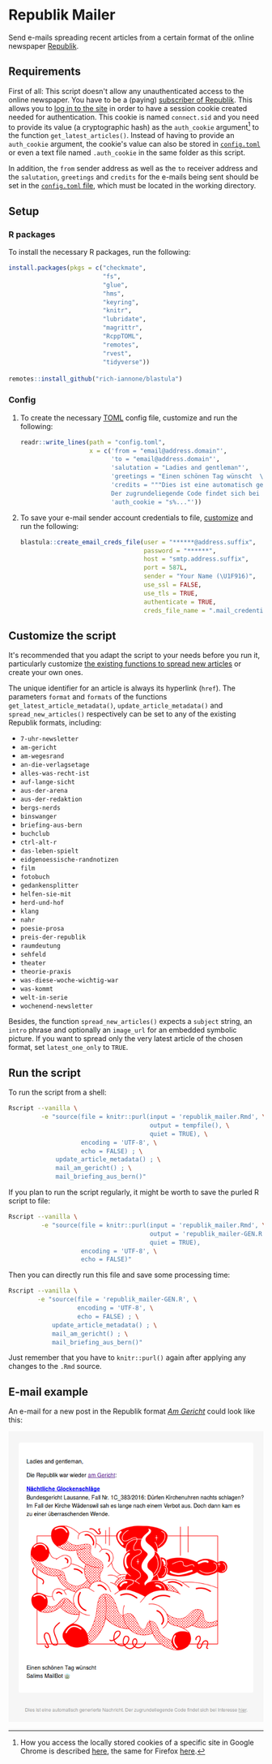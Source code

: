 # Republik Mailer

Send e-mails spreading recent articles from a certain format of the online newspaper [Republik](https://www.republik.ch/).

## Requirements

First of all: This script doesn't allow any unauthenticated access to the online newspaper. You have to be a (paying) [subscriber of Republik](https://www.republik.ch/angebote). This allows you to [log in to the site](https://www.republik.ch/anmelden) in order to have a session cookie created needed for authentication. This cookie is named `connect.sid` and you need to provide its value (a cryptographic hash) as the `auth_cookie` argument[^reveal] to the function `get_latest_articles()`. Instead of having to provide an `auth_cookie` argument, the cookie's value can also be stored in [`config.toml`](#config) or even a text file named `.auth_cookie` in the same folder as this script.

In addition, the `from` sender address as well as the `to` receiver address and the `salutation`, `greetings` and `credits` for the e-mails being sent should be set in the [`config.toml` file](#config), which must be located in the working directory.


[^reveal]: How you access the locally stored cookies of a specific site in Google Chrome is described [here](https://developers.google.com/web/tools/chrome-devtools/storage/cookies), the same for Firefox [here](https://developer.mozilla.org/docs/Tools/Storage_Inspector).


## Setup

### R packages

To install the necessary R packages, run the following:

```r
install.packages(pkgs = c("checkmate",
                          "fs",
                          "glue",
                          "hms",
                          "keyring",
                          "knitr",
                          "lubridate",
                          "magrittr",
                          "RcppTOML",
                          "remotes",
                          "rvest",
                          "tidyverse"))
                          
remotes::install_github("rich-iannone/blastula")
```

### Config

1. To create the necessary [TOML](https://github.com/toml-lang/toml#readme) config file, customize and run the following:

    ```r
    readr::write_lines(path = "config.toml",
                       x = c('from = "email@address.domain"',
                             'to = "email@address.domain"',
                             'salutation = "Ladies and gentleman"',
                             'greetings = "Einen schönen Tag wünscht  \\nSalims MailBot \U1F916"',
                             'credits = """Dies ist eine automatisch generierte Nachricht. \\
                             Der zugrundeliegende Code findet sich bei Interesse [hier](https://gitlab.com/salim-b/republik_mailer)."""',
                             'auth_cookie = "s%..."'))
    ```

2. To save your e-mail sender account credentials to file, [customize](https://rich-iannone.github.io/blastula/articles/sending_using_smtp.html#creating-a-credentials-file) and run the following:

    ```r
    blastula::create_email_creds_file(user = "******@address.suffix",
                                      password = "******",
                                      host = "smtp.address.suffix",
                                      port = 587L,
                                      sender = "Your Name (\U1F916)",
                                      use_ssl = FALSE,
                                      use_tls = TRUE,
                                      authenticate = TRUE,
                                      creds_file_name = ".mail_credentials")
    ```

## Customize the script

It's recommended that you adapt the script to your needs before you run it, particularly customize [the existing functions to spread new articles](republik_mailer.Rmd#spread-new-articles) or create your own ones.

The unique identifier for an article is always its hyperlink (`href`). The parameters `format` and `formats` of the functions `get_latest_article_metadata()`, `update_article_metadata()` and `spread_new_articles()` respectively can be set to any of the existing Republik formats, including:

- `7-uhr-newsletter`
- `am-gericht`
- `am-wegesrand`
- `an-die-verlagsetage`
- `alles-was-recht-ist`
- `auf-lange-sicht`
- `aus-der-arena`
- `aus-der-redaktion`
- `bergs-nerds`
- `binswanger`
- `briefing-aus-bern`
- `buchclub`
- `ctrl-alt-r`
- `das-leben-spielt`
- `eidgenoessische-randnotizen`
- `film`
- `fotobuch`
- `gedankensplitter`
- `helfen-sie-mit`
- `herd-und-hof`
- `klang`
- `nahr`
- `poesie-prosa`
- `preis-der-republik`
- `raumdeutung`
- `sehfeld`
- `theater`
- `theorie-praxis`
- `was-diese-woche-wichtig-war`
- `was-kommt`
- `welt-in-serie`
- `wochenend-newsletter`

Besides, the function `spread_new_articles()` expects a `subject` string, an `intro` phrase and optionally an `image_url` for an embedded symbolic picture. If you want to spread only the very latest article of the chosen format, set `latest_one_only` to `TRUE`.

## Run the script

To run the script from a shell:

```sh
Rscript --vanilla \
         -e "source(file = knitr::purl(input = 'republik_mailer.Rmd', \
                                       output = tempfile(), \
                                       quiet = TRUE), \
                    encoding = 'UTF-8', \
                    echo = FALSE) ; \
             update_article_metadata() ; \
             mail_am_gericht() ; \
             mail_briefing_aus_bern()"
```

If you plan to run the script regularly, it might be worth to save the purled R script to file:

```sh
Rscript --vanilla \
         -e "source(file = knitr::purl(input = 'republik_mailer.Rmd', \
                                       output = 'republik_mailer-GEN.R', \
                                       quiet = TRUE),
                    encoding = 'UTF-8', \
                    echo = FALSE)"
```

Then you can directly run this file and save some processing time:

```sh
Rscript --vanilla \
        -e "source(file = 'republik_mailer-GEN.R', \
                   encoding = 'UTF-8', \
                   echo = FALSE) ; \
            update_article_metadata() ; \
            mail_am_gericht() ; \
            mail_briefing_aus_bern()"
```

Just remember that you have to `knitr::purl()` again after applying any changes to the `.Rmd` source.

## E-mail example

An e-mail for a new post in the Republik format [_Am Gericht_](https://www.republik.ch/format/am-gericht/) could look like this:

![](images/am-gericht.png)
